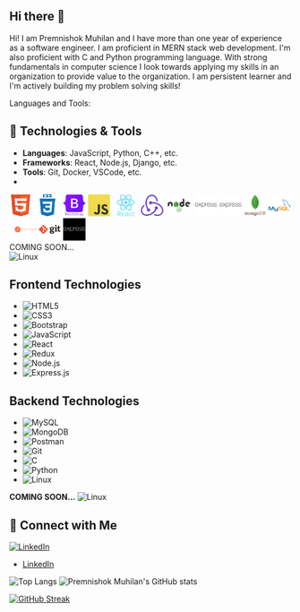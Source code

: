 ## Hi there 👋
Hi! I am Premnishok Muhilan and I have more than one year of experience as a software engineer. I am proficient in MERN stack web development. I'm also proficient with C and Python programming language. With strong fundamentals in computer science I look towards applying my skills in an organization to provide value to the organization. I am persistent learner and I'm actively building my problem solving skills!

Languages and Tools:


## 🔧 Technologies & Tools

- **Languages**: JavaScript, Python, C++, etc.
- **Frameworks**: React, Node.js, Django, etc.
- **Tools**: Git, Docker, VSCode, etc.
- 

<div>
  <img src="https://github.com/devicons/devicon/blob/master/icons/html5/html5-original.svg" title="HTML5" alt="HTML" width="40" height="40"/>&nbsp;
  <img src="https://github.com/devicons/devicon/blob/master/icons/css3/css3-plain-wordmark.svg"  title="CSS3" alt="CSS" width="40" height="40"/>&nbsp;
  <img src="https://github.com/devicons/devicon/blob/master/icons/bootstrap/bootstrap-original-wordmark.svg" title="Bootstrap" alt="Bootstrap" width="40" height="40" />
  <img src="https://github.com/devicons/devicon/blob/master/icons/javascript/javascript-original.svg" title="JavaScript" alt="JavaScript" width="40" height="40"/>&nbsp;
  <img src="https://github.com/devicons/devicon/blob/master/icons/react/react-original-wordmark.svg" title="React" alt="React" width="40" height="40"/>&nbsp; 
  <img src="https://github.com/devicons/devicon/blob/master/icons/redux/redux-original.svg" title="Redux" alt="Redux " width="40" height="40"/>&nbsp; 
  <img src="https://github.com/devicons/devicon/blob/master/icons/nodejs/nodejs-original-wordmark.svg" title="NodeJS" alt="NodeJS" width="40" height="40"/>&nbsp;
  <img src="https://github.com/devicons/devicon/blob/master/icons/express/express-original-wordmark.svg" title="Express.js" alt="Express.js" width="40" height="40" />
  <img src="https://github.com/devicons/devicon/blob/master/icons/express/express-original-wordmark.svg" title="Express.js" alt="Express.js" width="40" height="40" />
  <img src="https://github.com/devicons/devicon/blob/master/icons/mongodb/mongodb-original-wordmark.svg" title="MongoDB" alt="MongoDB" width="40" height="40" />
  <img src="https://github.com/devicons/devicon/blob/master/icons/mysql/mysql-original-wordmark.svg" title="MySQL"  alt="MySQL" width="40" height="40"/>&nbsp;
  <img src="https://github.com/devicons/devicon/blob/master/icons/postman/postman-original-wordmark.svg" title="Postman" alt="Postman" width="40" height="40" />
  <img src="https://github.com/devicons/devicon/blob/master/icons/git/git-original-wordmark.svg" title="Git" **alt="Git" width="40" height="40"/>
  <img src="https://github.com/devicons/devicon/blob/master/icons/express/express-original-wordmark.svg" title="Express.js" alt="Express.js" width="40" height="40" style="filter: invert(1);" />
</div>

<div>
  <div>
    <span class="iconify" data-icon="logos:html-5" data-inline="false"></span>
  </div>
  <div>
    <span class="iconify" data-icon="logos:css-3" data-inline="false"></span>
  </div>
  <div>
    <span class="iconify" data-icon="logos:bootstrap" data-inline="false"></span>
  </div>
  <div>
    <span class="iconify" data-icon="logos:javascript" data-inline="false"></span>
  </div>
  <div>
    <span class="iconify" data-icon="logos:react" data-inline="false"></span>
  </div>
  <div>
    <span class="iconify" data-icon="logos:redux" data-inline="false"></span>
  </div>
  <div>
    <span class="iconify" data-icon="logos:nodejs" data-inline="false"></span>
  </div>
  <div>
    <span class="iconify" data-icon="logos:express" data-inline="false"></span>
  </div>
</div>

<div>
  <div>
    <span class="iconify" data-icon="logos:mysql" data-inline="false"></span>
  </div>
  <div>
    <span class="iconify" data-icon="logos:mongodb" data-inline="false"></span>
  </div>
  <div>
    <span class="iconify" data-icon="logos:postman" data-inline="false"></span>
  </div>
  <div>
    <span class="iconify" data-icon="logos:git" data-inline="false"></span>
  </div>
  <div>
    <span class="iconify" data-icon="logos:c" data-inline="false"></span>
  </div>
  <div>
    <span class="iconify" data-icon="logos:python" data-inline="false"></span>
  </div>
  <div>
    <span class="iconify" data-icon="logos:linux-tux" data-inline="false"></span>
  </div>
  <div>
    COMING SOON...
  </div>
</div>

<img src="https://upload.wikimedia.org/wikipedia/commons/3/35/Tux.svg" alt="Linux" width="70" height="70"/>


## Frontend Technologies

- ![HTML5](https://cdn.jsdelivr.net/npm/@iconify/icons-logos/html-5.svg)
- ![CSS3](https://cdn.jsdelivr.net/npm/@iconify/icons-logos/css-3.svg)
- ![Bootstrap](https://cdn.jsdelivr.net/npm/@iconify/icons-logos/bootstrap.svg)
- ![JavaScript](https://cdn.jsdelivr.net/npm/@iconify/icons-logos/javascript.svg)
- ![React](https://cdn.jsdelivr.net/npm/@iconify/icons-logos/react.svg)
- ![Redux](https://cdn.jsdelivr.net/npm/@iconify/icons-logos/redux.svg)
- ![Node.js](https://cdn.jsdelivr.net/npm/@iconify/icons-logos/nodejs.svg)
- ![Express.js](https://cdn.jsdelivr.net/npm/@iconify/icons-logos/express.svg)

## Backend Technologies

- ![MySQL](https://cdn.jsdelivr.net/npm/@iconify/icons-logos/mysql.svg)
- ![MongoDB](https://cdn.jsdelivr.net/npm/@iconify/icons-logos/mongodb.svg)
- ![Postman](https://cdn.jsdelivr.net/npm/@iconify/icons-logos/postman.svg)
- ![Git](https://cdn.jsdelivr.net/npm/@iconify/icons-logos/git.svg)
- ![C](https://cdn.jsdelivr.net/npm/@iconify/icons-logos/c.svg)
- ![Python](https://cdn.jsdelivr.net/npm/@iconify/icons-logos/python.svg)
- ![Linux](https://cdn.jsdelivr.net/npm/@iconify/icons-logos/linux-tux.svg)

**COMING SOON...**
![Linux](https://upload.wikimedia.org/wikipedia/commons/3/35/Tux.svg)



## 🔗 Connect with Me
[![LinkedIn](https://img.shields.io/badge/LinkedIn-0A66C2?style=flat&logo=linkedin&logoColor=white)]([https://www.linkedin.com/in/yourprofile/](https://www.linkedin.com/in/premnishok-muhilan-0668641a9/))
- [LinkedIn](https://www.linkedin.com/in/premnishok-muhilan-0668641a9/)

<!--[![Top Langs](https://github-readme-stats.vercel.app/api/top-langs/?username=Premnishok-Muhilan)](https://github.com/anuraghazra/github-readme-stats)
[![Top Langs](https://github-readme-stats.vercel.app/api/top-langs/?username=Premnishok-Muhilan&layout=compact&theme=vision-friendly-dark)](https://github.com/anuraghazra/github-readme-stats)-->
![Top Langs](https://github-readme-stats.vercel.app/api/top-langs/?username=Premnishok-Muhilan&layout=compact)
![Premnishok Muhilan's GitHub stats](https://github-readme-stats.vercel.app/api?username=Premnishok-Muhilan&show_icons=true&theme=graywhite)

[![GitHub Streak](http://github-readme-streak-stats.herokuapp.com?user=Premnishok-Muhilan&theme=graywhite&border_radius=10)](https://git.io/streak-stats)
<!--
**Premnishok-Muhilan/Premnishok-Muhilan** is a ✨ _special_ ✨ repository because its `README.md` (this file) appears on your GitHub profile.

Here are some ideas to get you started:

- 🔭 I’m currently working on ...
- 🌱 I’m currently learning ...
- 👯 I’m looking to collaborate on ...
- 🤔 I’m looking for help with ...
- 💬 Ask me about ...
- 📫 How to reach me: ...
- 😄 Pronouns: ...
- ⚡ Fun fact: ...
-->
